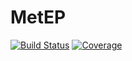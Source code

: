 # MetEP

[![Build Status](https://github.com/josePereiro/MetEP.jl/workflows/CI/badge.svg)](https://github.com/josePereiro/MetEP.jl/actions)
[![Coverage](https://codecov.io/gh/josePereiro/MetEP.jl/branch/main/graph/badge.svg)](https://codecov.io/gh/josePereiro/MetEP.jl)